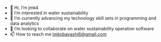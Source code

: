 - 👋 Hi, I’m jmk4
- 👀 I’m interested in water sustainability
- 🌱 I’m currently advancing my technology skill sets in programming and data analytics
- 💞️ I’m looking to collaborate on water sustainability operation software
- 📫 How to reach me jmkobayashi6@gmail.com

<!---
jmkobayashi6/jmkobayashi6 is a ✨ special ✨ repository because its `README.md` (this file) appears on your GitHub profile.
You can click the Preview link to take a look at your changes.
--->
